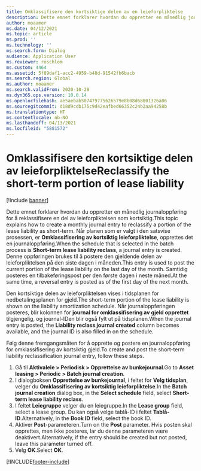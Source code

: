 ```yaml
---
title: Omklassifisere den kortsiktige delen av en leieforpliktelse
description: Dette emnet forklarer hvordan du oppretter en månedlig journaloppføring for å reklassifisere en del av leieforpliktelsen som kortsiktig.
author: moaamer
ms.date: 04/12/2021
ms.topic: article
ms.prod: ''
ms.technology: ''
ms.search.form: Dialog
audience: Application User
ms.reviewer: roschlom
ms.custom: 4464
ms.assetid: 5f89daf1-acc2-4959-b48d-91542fb6bacb
ms.search.region: Global
ms.author: moaamer
ms.search.validFrom: 2020-10-28
ms.dyn365.ops.version: 10.0.14
ms.openlocfilehash: ae5aebab507479775626579e8b08d68001326a06
ms.sourcegitcommit: d18d9cdb175c9d42eafbed66352c24b2aa94258b
ms.translationtype: HT
ms.contentlocale: nb-NO
ms.lasthandoff: 04/13/2021
ms.locfileid: "5881572"
---
```

# <a name="reclassify-the-short-term-portion-of-lease-liability"></a><span data-ttu-id="9fe48-103">Omklassifisere den kortsiktige delen av leieforpliktelse</span><span class="sxs-lookup"><span data-stu-id="9fe48-103">Reclassify the short-term portion of lease liability</span></span>

[!include [banner](../includes/banner.md)]

<span data-ttu-id="9fe48-104">Dette emnet forklarer hvordan du oppretter en månedlig journaloppføring for å reklassifisere en del av leieforpliktelsen som kortsiktig.</span><span class="sxs-lookup"><span data-stu-id="9fe48-104">This topic explains how to create a monthly journal entry to reclassify a portion of the lease liability as short-term.</span></span> <span data-ttu-id="9fe48-105">Når planen som er valgt i den satsvise prosessen, er **Omklassifisering av kortsiktig leieforpliktelse**, opprettes det en journaloppføring.</span><span class="sxs-lookup"><span data-stu-id="9fe48-105">When the schedule that is selected in the batch process is **Short-term lease liability reclass**, a journal entry is created.</span></span> <span data-ttu-id="9fe48-106">Denne oppføringen brukes til å postere den gjeldende delen av leieforpliktelsen på den siste dagen i måneden.</span><span class="sxs-lookup"><span data-stu-id="9fe48-106">This entry is used to post the current portion of the lease liability on the last day of the month.</span></span> <span data-ttu-id="9fe48-107">Samtidig posteres en tilbakeføringspost per den første dagen i neste måned.</span><span class="sxs-lookup"><span data-stu-id="9fe48-107">At the same time, a reversal entry is posted as of the first day of the next month.</span></span>

<span data-ttu-id="9fe48-108">Den kortsiktige delen av leieforpliktelsen vises i tidsplanen for nedbetalingsplanen for gjeld.</span><span class="sxs-lookup"><span data-stu-id="9fe48-108">The short-term portion of the lease liability is shown on the liability amortization schedule.</span></span> <span data-ttu-id="9fe48-109">Når journaloppføringen posteres, blir kolonnen for **journal for omklassifisering av gjeld opprettet** tilgjengelig, og journal-IDen blir også fylt ut på tidsplanen.</span><span class="sxs-lookup"><span data-stu-id="9fe48-109">When the journal entry is posted, the **Liability reclass journal created** column becomes available, and the journal ID is also filled in on the schedule.</span></span>

<span data-ttu-id="9fe48-110">Følg denne fremgangsmåten for å opprette og postere en journaloppføring for omklassifisering av kortsiktig gjeld.</span><span class="sxs-lookup"><span data-stu-id="9fe48-110">To create and post the short-term liability reclassification journal entry, follow these steps.</span></span>

1. <span data-ttu-id="9fe48-111">Gå til **Aktivaleie \> Periodisk \> Opprettelse av bunkejournal**.</span><span class="sxs-lookup"><span data-stu-id="9fe48-111">Go to **Asset leasing \> Periodic \> Batch journal creation**.</span></span>
2. <span data-ttu-id="9fe48-112">I dialogboksen **Opprettelse av bunkejournal**, i feltet for **Velg tidsplan**, velger du **Omklassifisering av kortsiktig leieforpliktelse**.</span><span class="sxs-lookup"><span data-stu-id="9fe48-112">In the **Batch journal creation** dialog box, in the **Select schedule** field, select **Short-term lease liability reclass**.</span></span>
3. <span data-ttu-id="9fe48-113">I feltet **Leiegruppe** velger du en leiegruppe.</span><span class="sxs-lookup"><span data-stu-id="9fe48-113">In the **Lease group** field, select a lease group.</span></span> <span data-ttu-id="9fe48-114">Du kan også velge tablå-ID i feltet **Tablå-ID**.</span><span class="sxs-lookup"><span data-stu-id="9fe48-114">Alternatively, in the **Book ID** field, select the book ID.</span></span>
4. <span data-ttu-id="9fe48-115">Aktiver **Post**-parameteren.</span><span class="sxs-lookup"><span data-stu-id="9fe48-115">Turn on the **Post** parameter.</span></span> <span data-ttu-id="9fe48-116">Hvis posten skal opprettes, men ikke posteres, lar du denne parameteren være deaktivert.</span><span class="sxs-lookup"><span data-stu-id="9fe48-116">Alternatively, if the entry should be created but not posted, leave this parameter turned off.</span></span>
5. <span data-ttu-id="9fe48-117">Velg **OK**.</span><span class="sxs-lookup"><span data-stu-id="9fe48-117">Select **OK**.</span></span>


[!INCLUDE[footer-include](../../includes/footer-banner.md)]
